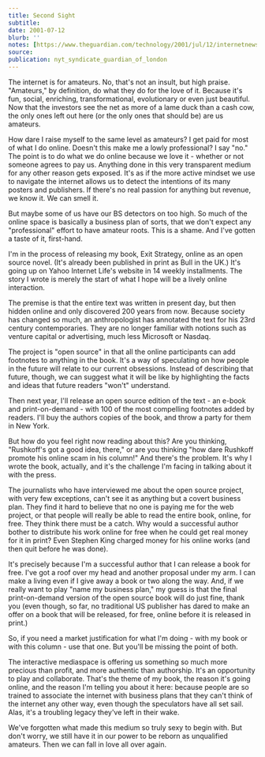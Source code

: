 ```yaml
---
title: Second Sight
subtitle: 
date: 2001-07-12
blurb: ''
notes: [https://www.theguardian.com/technology/2001/jul/12/internetnews.onlinesupplement2](https://www.theguardian.com/technology/2001/jul/12/internetnews.onlinesupplement2 https://www.theguardian.com/technology/2001/jul/12/internetnews.onlinesupplement2)
source: 
publication: nyt_syndicate_guardian_of_london
---
```


The internet is for amateurs. No, that's not an insult, but high praise. "Amateurs," by definition, do what they do for the love of it. Because it's fun, social, enriching, transformational, evolutionary or even just beautiful. Now that the investors see the net as more of a lame duck than a cash cow, the only ones left out here (or the only ones that should be) are us amateurs.

How dare I raise myself to the same level as amateurs? I get paid for most of what I do online. Doesn't this make me a lowly professional? I say "no." The point is to do what we do online because we love it - whether or not someone agrees to pay us. Anything done in this very transparent medium for any other reason gets exposed. It's as if the more active mindset we use to navigate the internet allows us to detect the intentions of its many posters and publishers. If there's no real passion for anything but revenue, we know it. We can smell it.

But maybe some of us have our BS detectors on too high. So much of the online space is basically a business plan of sorts, that we don't expect any "professional" effort to have amateur roots. This is a shame. And I've gotten a taste of it, first-hand.

I'm in the process of releasing my book, Exit Strategy, online as an open source novel. (It's already been published in print as Bull in the UK.) It's going up on Yahoo Internet Life's website in 14 weekly installments. The story I wrote is merely the start of what I hope will be a lively online interaction.

The premise is that the entire text was written in present day, but then hidden online and only discovered 200 years from now. Because society has changed so much, an anthropologist has annotated the text for his 23rd century contemporaries. They are no longer familiar with notions such as venture capital or advertising, much less Microsoft or Nasdaq.

The project is "open source" in that all the online participants can add footnotes to anything in the book. It's a way of speculating on how people in the future will relate to our current obsessions. Instead of describing that future, though, we can suggest what it will be like by highlighting the facts and ideas that future readers "won't" understand.

Then next year, I'll release an open source edition of the text - an e-book and print-on-demand - with 100 of the most compelling footnotes added by readers. I'll buy the authors copies of the book, and throw a party for them in New York.

But how do you feel right now reading about this? Are you thinking, "Rushkoff's got a good idea, there," or are you thinking "how dare Rushkoff promote his online scam in his column!" And there's the problem. It's why I wrote the book, actually, and it's the challenge I'm facing in talking about it with the press.

The journalists who have interviewed me about the open source project, with very few exceptions, can't see it as anything but a covert business plan. They find it hard to believe that no one is paying me for the web project, or that people will really be able to read the entire book, online, for free. They think there must be a catch. Why would a successful author bother to distribute his work online for free when he could get real money for it in print? Even Stephen King charged money for his online works (and then quit before he was done).

It's precisely because I'm a successful author that I can release a book for free. I've got a roof over my head and another proposal under my arm. I can make a living even if I give away a book or two along the way. And, if we really want to play "name my business plan," my guess is that the final print-on-demand version of the open source book will do just fine, thank you (even though, so far, no traditional US publisher has dared to make an offer on a book that will be released, for free, online before it is released in print.)

So, if you need a market justification for what I'm doing - with my book or with this column - use that one. But you'll be missing the point of both.

The interactive mediaspace is offering us something so much more precious than profit, and more authentic than authorship. It's an opportunity to play and collaborate. That's the theme of my book, the reason it's going online, and the reason I'm telling you about it here: because people are so trained to associate the internet with business plans that they can't think of the internet any other way, even though the speculators have all set sail. Alas, it's a troubling legacy they've left in their wake.

We've forgotten what made this medium so truly sexy to begin with. But don't worry, we still have it in our power to be reborn as unqualified amateurs. Then we can fall in love all over again.
